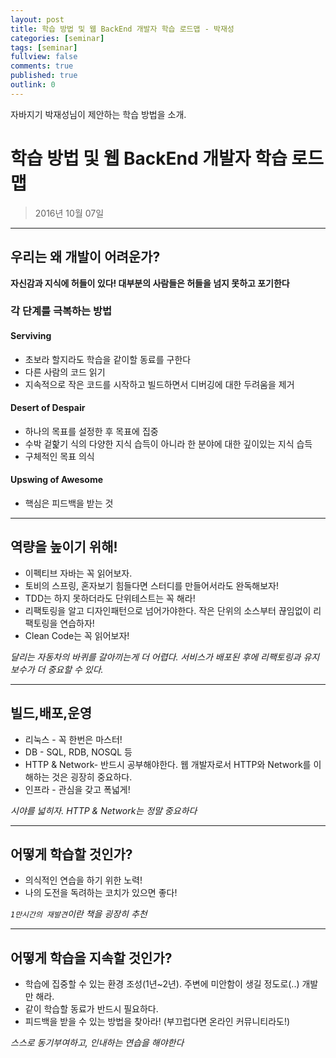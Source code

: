 ```yaml
---
layout: post
title: 학습 방법 및 웹 BackEnd 개발자 학습 로드맵 - 박재성
categories: [seminar]
tags: [seminar]
fullview: false
comments: true
published: true
outlink: 0
---
```


 자바지기 박재성님이 제안하는 학습 방법을 소개.

# **학습 방법 및 웹 BackEnd 개발자 학습 로드맵**

>2016년 10월 07일
---

## **우리는 왜 개발이 어려운가?**

**자신감과 지식에 허들이 있다! 대부분의 사람들은 허들을 넘지 못하고 포기한다**

### 각 단계를 극복하는 방법

#### Serviving

* 초보라 할지라도 학습을 같이할 동료를 구한다
* 다른 사람의 코드 읽기
* 지속적으로 작은 코드를 시작하고 빌드하면서 디버깅에 대한 두려움을 제거

#### Desert of Despair

* 하나의 목표를 설정한 후 목표에 집중
* 수박 겉핥기 식의 다양한 지식 습득이 아니라 한 분야에 대한 깊이있는 지식 습득
* 구체적인 목표 의식

#### Upswing of Awesome

* 핵심은 피드백을 받는 것

---

## **역량을 높이기 위해!**

* 이펙티브 자바는 꼭 읽어보자.
* 토비의 스프링, 혼자보기 힘들다면 스터디를 만들어서라도 완독해보자!
* TDD는 하지 못하더라도 단위테스트는 꼭 해라!
* 리팩토링을 알고 디자인패턴으로 넘어가야한다. 작은 단위의 소스부터 끊임없이 리팩토링을 연습하자!
* Clean Code는 꼭 읽어보자!

_달리는 자동차의 바퀴를 갈아끼는게 더 어렵다. 서비스가 배포된 후에 리팩토링과 유지보수가 더 중요할 수 있다._

---

## **빌드,배포,운영**

* 리눅스 - 꼭 한번은 마스터!
* DB - SQL, RDB, NOSQL 등
* HTTP & Network- 반드시 공부해야한다. 웹 개발자로서 HTTP와 Network를 이해하는 것은 굉장히 중요하다.
* 인프라 - 관심을 갖고 폭넓게!

_시야를 넓히자. HTTP & Network는 정말 중요하다_

---

## 어떻게 학습할 것인가?

* 의식적인 연습을 하기 위한 노력!
* 나의 도전을 독려하는 코치가 있으면 좋다!

_`1만시간의 재발견`이란 책을 굉장히 추천_

---

## 어떻게 학습을 지속할 것인가?

* 학습에 집중할 수 있는 환경 조성(1년~2년). 주변에 미안함이 생길 정도로(..) 개발만 해라.
* 같이 학습할 동료가 반드시 필요하다.
* 피드백을 받을 수 있는 방법을 찾아라! (부끄럽다면 온라인 커뮤니티라도!)

_스스로 동기부여하고, 인내하는 연습을 해야한다_